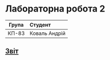 # Лабораторна робота 2

  Група         | Студент            
| ------------- |:------------------
| КП-83         | Коваль Андрій      

## [Звіт](https://docs.google.com/document/d/1wsQXvC3GtZTGKjh9oR4HL-_aGwRoQVfu7mLx97APbUg/edit?usp=sharing)
